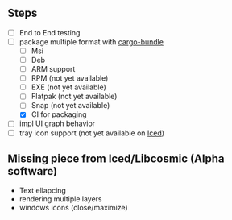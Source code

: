 
## Steps

- [ ] End to End testing
- [ ] package multiple format with [cargo-bundle](https://github.com/burtonageo/cargo-bundle)
    - [ ] Msi
    - [ ] Deb
    - [ ] ARM support
    - [ ] RPM (not yet available)
    - [ ] EXE (not yet available)
    - [ ] Flatpak (not yet available)
    - [ ] Snap (not yet available)
    - [x] CI for packaging
- [ ] impl UI graph behavior
- [ ] tray icon support (not yet available on [Iced](https://whimsical.com/roadmap-iced-7vhq6R35Lp3TmYH4WeYwLM))

## Missing piece from Iced/Libcosmic (Alpha software)

- Text ellapcing
- rendering multiple layers
- windows icons (close/maximize)
